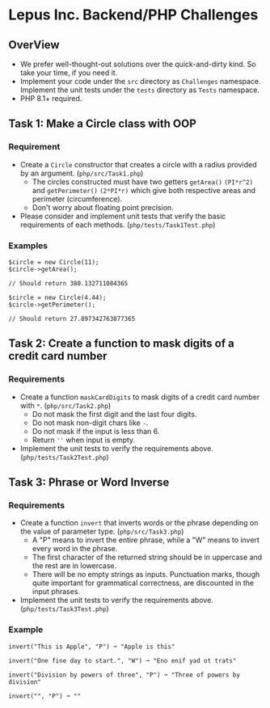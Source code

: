 # Lepus Inc. Backend/PHP Challenges
## OverView

* We prefer well-thought-out solutions over the quick-and-dirty kind. So take your time, if you need it.
* Implement your code under the `src` directory as `Challenges` namespace. Implement the unit tests under the `tests` directory as `Tests` namespace.
* PHP 8.1+ required.

## Task 1: Make a Circle class with OOP

### Requirement
* Create a `Circle` constructor that creates a circle with a radius provided by an argument. (`php/src/Task1.php`)
  * The circles constructed must have two getters `getArea()` `(PI*r^2)` and `getPerimeter()` `(2*PI*r)` which give both respective areas and perimeter (circumference).
  * Don't worry about floating point precision.
* Please consider and implement unit tests that verify the basic requirements of each methods. (`php/tests/Task1Test.php`)

### Examples
```
$circle = new Circle(11);
$circle->getArea();

// Should return 380.132711084365

$circle = new Circle(4.44);
$circle->getPerimeter();

// Should return 27.897342763877365
```


## Task 2: Create a function to mask digits of a credit card number

### Requirements
* Create a function `maskCardDigits` to mask digits of a credit card number with `*`. (`php/src/Task2.php`)
  * Do not mask the first digit and the last four digits.
  * Do not mask non-digit chars like `-`.
  * Do not mask if the input is less than 6.
  * Return `''` when input is empty.
* Implement the unit tests to verify the requirements above. (`php/tests/Task2Test.php`)


## Task 3: Phrase or Word Inverse

### Requirements

* Create a function `invert` that inverts words or the phrase depending on the value of parameter type. (`php/src/Task3.php`)
  * A "P" means to invert the entire phrase, while a "W" means to invert every word in the phrase.
  * The first character of the returned string should be in uppercase and the rest are in lowercase.
  * There will be no empty strings as inputs. Punctuation marks, though quite important for grammatical correctness, are discounted in the input phrases.
* Implement the unit tests to verify the requirements above. (`php/tests/Task3Test.php`)


### Example

```
invert("This is Apple", "P") ➞ "Apple is this"

invert("One fine day to start.", "W") ➞ "Eno enif yad ot trats"

invert("Division by powers of three", "P") ➞ "Three of powers by division"

invert("", "P") ➞ ""
```
